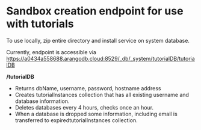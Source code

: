 # Sandbox creation endpoint for use with tutorials
To use locally, zip entire directory and install service on system database.

Currently, endpoint is accessible via https://a0434a558688.arangodb.cloud:8529/_db/_system/tutorialDB/tutorialDB

**/tutorialDB**
* Returns dbName, username, password, hostname address
* Creates tutorialInstances collection that has all existing username and database information.
* Deletes databases every 4 hours, checks once an hour.
* When a database is dropped some information, including email is transferred to expiredtutorialInstances collection.
